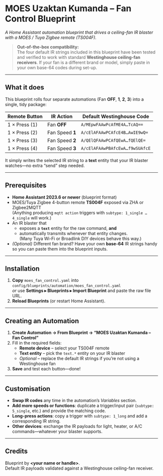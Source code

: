 # MOES Uzaktan Kumanda – Fan Control Blueprint  
*A Home Assistant automation blueprint that drives a ceiling-fan IR blaster with a MOES / Tuya Zigbee remote (TS004F).*

> **Out-of-the-box compatibility:**  
> The four default IR strings included in this blueprint have been tested and verified to work with standard **Westinghouse ceiling-fan receivers**. If your fan is a different brand or model, simply paste in your own base-64 codes during set-up.

---

## What it does
This blueprint rolls four separate automations (Fan **OFF**, **1**, **2**, **3**) into a single, tidy package:

| Remote Button | IR Action | Default Westinghouse Code |
| ------------- | --------- | ------------------------- |
| 1 × Press (1) | Fan **OFF** | `A/MEpwFAAwPcAfME4A…TcAQ==` |
| 1 × Press (2) | Fan Speed **1** | `A/cElAFAAwPCAfcE4B…AwIE9wQ=` |
| 1 × Press (3) | Fan Speed **2** | `A/QElQFAAwPCAfQEwA…fQElQE=` |
| 1 × Press (4) | Fan Speed **3** | `A/cElAFAAwPBAfcEwA…f9wSUAfcE` |

It simply writes the selected IR string to a **text** entity that your IR blaster watches—no extra “send” step needed.

---

## Prerequisites
* **Home Assistant 2023.6 or newer** (blueprint format)
* MOES/Tuya Zigbee 4-button remote **TS004F** exposed via ZHA or Zigbee2MQTT  
  (Anything producing `mqtt action` triggers with `subtype: 1_single … 4_single` will work.)
* An IR blaster that
  * exposes a **`text`** entity for the raw command, **and**
  * automatically transmits whenever that entity changes.  
  (Many Tuya Wi-Fi or Broadlink DIY devices behave this way.)
* *(Optional)* Different fan brand? Have your own **base-64** IR strings handy so you can paste them into the blueprint inputs.

---

## Installation
1. **Copy** `moes_fan_control.yaml` into  
   `config/blueprints/automation/moes_fan_control.yaml`  
   *or* use **Settings ▸ Blueprints ▸ Import Blueprint** and paste the raw file URL.  
2. **Reload Blueprints** (or restart Home Assistant).

---

## Creating an Automation
1. **Create Automation → From Blueprint → “MOES Uzaktan Kumanda – Fan Control”**  
2. Fill in the required fields:  
   * **Remote device** – select your TS004F remote  
   * **Text entity** – pick the `text.*` entity on your IR blaster  
   * *Optional* – replace the default IR strings if you’re not using a Westinghouse fan  
3. **Save** and test each button—done!

---

## Customisation
* **Swap IR codes** any time in the automation’s *Variables* section.
* **Add more speeds or functions**: duplicate a trigger/input pair (`subtype: 5_single`, etc.) and provide the matching code.
* **Long-press actions**: copy a trigger with `subtype: 1_long` and add a corresponding IR string.
* **Other devices**: exchange the IR payloads for light, heater, or A/C commands—whatever your blaster supports.

---

## Credits
Blueprint by **\<your name or handle\>**.  
Default IR payloads validated against a Westinghouse ceiling-fan receiver.
